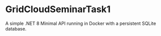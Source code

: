 # GridCloudSeminarTask1
A simple .NET 8 Minimal API running in Docker with a persistent SQLite database.
